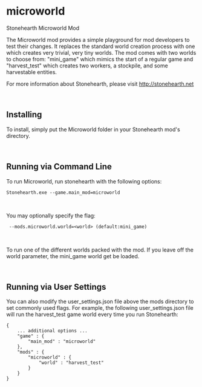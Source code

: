 microworld
==========

Stonehearth Microworld Mod

The Microworld mod provides a simple playground for mod developers to test their
changes. It replaces the standard world creation process with one which creates
very trivial, very tiny worlds. The mod comes with two worlds to choose from:
"mini\_game" which mimics the start of a regular game and "harvest\_test" which
creates two workers, a stockpile, and some harvestable entities.

For more information about Stonehearth, please visit http://stonehearth.net

 

Installing
----------

To install, simply put the Microworld folder in your Stonehearth mod's
directory.

 

Running via Command Line
------------------------

To run Microworld, run stonehearth with the following options:

~~~~~~~~~~~~~~~~~~~~~~~~~~~~~~~~~~~~~~~~~~~~~~~~~~~~~~~~~~~~~~~~~~~~~~~~~~~~~~~~
Stonehearth.exe --game.main_mod=microworld
~~~~~~~~~~~~~~~~~~~~~~~~~~~~~~~~~~~~~~~~~~~~~~~~~~~~~~~~~~~~~~~~~~~~~~~~~~~~~~~~

 

You may optionally specify the flag:

~~~~~~~~~~~~~~~~~~~~~~~~~~~~~~~~~~~~~~~~~~~~~~~~~~~~~~~~~~~~~~~~~~~~~~~~~~~~~~~~
 --mods.microworld.world=<world> (default:mini_game)
~~~~~~~~~~~~~~~~~~~~~~~~~~~~~~~~~~~~~~~~~~~~~~~~~~~~~~~~~~~~~~~~~~~~~~~~~~~~~~~~

 

To run one of the different worlds packed with the mod. If you leave off the
world parameter, the mini\_game world get be loaded.

 

Running via User Settings
-------------------------

You can also modify the user\_settings.json file above the mods directory to set
commonly used flags. For example, the following user\_settings.json file will
run the harvest\_test game world every time you run Stonehearth:

~~~~~~~~~~~~~~~~~~~~~~~~~~~~~~~~~~~~~~~~~~~~~~~~~~~~~~~~~~~~~~~~~~~~~~~~~~~~~~~~
{
    ... additional options ...
    "game" : {
        "main_mod" : "microworld"
    },
    "mods" : {
        "microworld" : {
            "world" : "harvest_test"
        }
    }
}
~~~~~~~~~~~~~~~~~~~~~~~~~~~~~~~~~~~~~~~~~~~~~~~~~~~~~~~~~~~~~~~~~~~~~~~~~~~~~~~~

 

 
